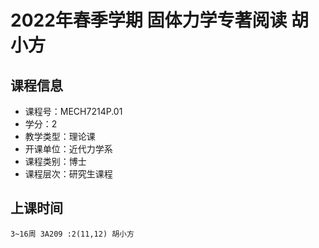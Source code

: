 # 2022年春季学期 固体力学专著阅读 胡小方






## 课程信息

- 课程号：MECH7214P.01
- 学分：2
- 教学类型：理论课
- 开课单位：近代力学系
- 课程类别：博士
- 课程层次：研究生课程

## 上课时间

```
3~16周 3A209 :2(11,12) 胡小方
```

